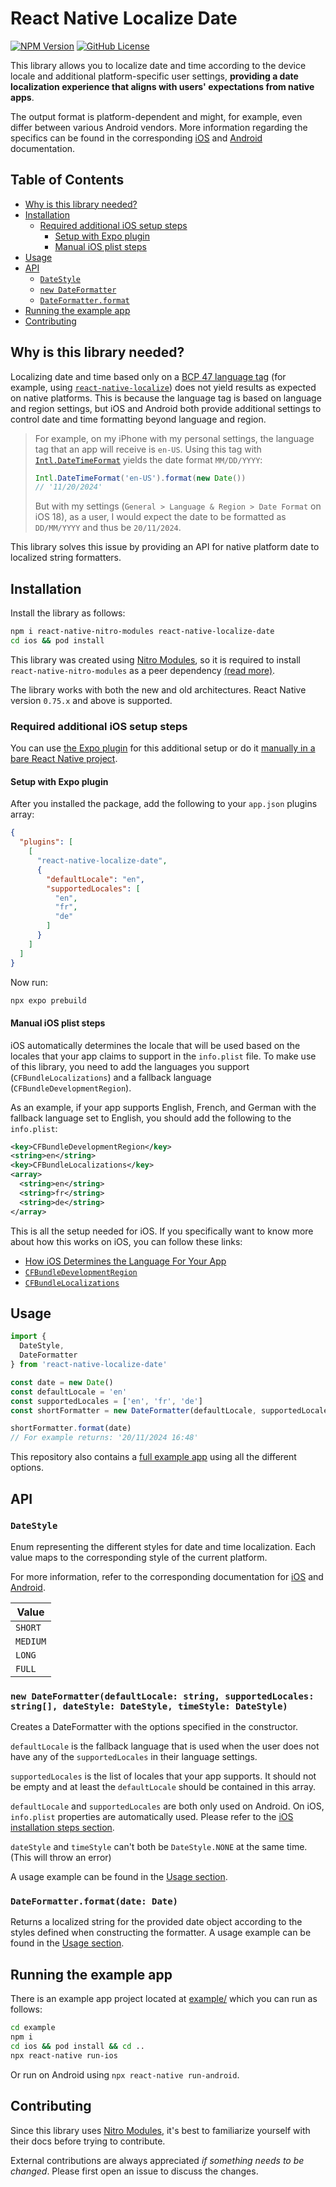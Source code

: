 # React Native Localize Date

[![NPM Version](https://img.shields.io/npm/v/react-native-localize-date)](https://www.npmjs.com/package/react-native-localize-date)
[![GitHub License](https://img.shields.io/github/license/jobpaardekooper/react-native-localize-date)](https://github.com/jobpaardekooper/react-native-localize-date/blob/main/LICENSE.txt)

This library allows you to localize date and time according to the device locale and additional platform-specific user settings, **providing a date localization experience that aligns with users' expectations from native apps**.

The output format is platform-dependent and might, for example, even differ between various Android vendors. More information regarding the specifics can be found in the corresponding [iOS](https://developer.apple.com/documentation/foundation/dateformatter/1415241-localizedstring) and [Android](https://developer.android.com/reference/android/icu/text/DateFormat) documentation.

## Table of Contents

- [Why is this library needed?](#why-is-this-library-needed)
- [Installation](#installation)
  - [Required additional iOS setup steps](#required-additional-ios-setup-steps)
    - [Setup with Expo plugin](#setup-with-expo-plugin)
    - [Manual iOS plist steps](#manual-ios-plist-steps)
- [Usage](#usage)
- [API](#api)
  - [`DateStyle`](#datestyle)
  - [`new DateFormatter`](#new-dateformatterdefaultlocale-string-supportedlocales-string-datestyle-datestyle-timestyle-datestyle)
  - [`DateFormatter.format`](#dateformatterformatdate-date)
- [Running the example app](#running-the-example-app)
- [Contributing](#contributing)

## Why is this library needed?

Localizing date and time based only on a [BCP 47 language tag](https://www.techonthenet.com/js/language_tags.php) (for example, using [`react-native-localize`](https://github.com/zoontek/react-native-localize)) does not yield results as expected on native platforms. This is because the language tag is based on language and region settings, but iOS and Android both provide additional settings to control date and time formatting beyond language and region.

> For example, on my iPhone with my personal settings, the language tag that an app will receive is `en-US`. Using this tag with [`Intl.DateTimeFormat`](https://developer.mozilla.org/en-US/docs/Web/JavaScript/Reference/Global_Objects/Intl/DateTimeFormat) yields the date format `MM/DD/YYYY`:
>
> ```js
> Intl.DateTimeFormat('en-US').format(new Date())
> // '11/20/2024'
> ```
>
> But with my settings (`General > Language & Region > Date Format` on iOS 18), as a user, I would expect the date to be formatted as `DD/MM/YYYY` and thus be `20/11/2024`.

This library solves this issue by providing an API for native platform date to localized string formatters.

## Installation

Install the library as follows:

```sh
npm i react-native-nitro-modules react-native-localize-date
cd ios && pod install
```

This library was created using [Nitro Modules](https://github.com/mrousavy/nitro), so it is required to install `react-native-nitro-modules` as a peer dependency [(read more)](https://nitro.margelo.com/docs/for-users).

The library works with both the new and old architectures. React Native version `0.75.x` and above is supported.

### Required additional iOS setup steps

You can use [the Expo plugin](#setup-with-expo-plugin) for this additional setup or do it [manually in a bare React Native project](#manual-ios-plist-steps).

#### Setup with Expo plugin

After you installed the package, add the following to your `app.json` plugins array:

```json
{
  "plugins": [
    [
      "react-native-localize-date",
      {
        "defaultLocale": "en",
        "supportedLocales": [
          "en",
          "fr",
          "de"
        ]
      }
    ]
  ]
}
```

Now run:

```bash
npx expo prebuild
```

#### Manual iOS plist steps

iOS automatically determines the locale that will be used based on the locales that your app claims to support in the `info.plist` file. To make use of this library, you need to add the languages you support (`CFBundleLocalizations`) and a fallback language (`CFBundleDevelopmentRegion`).

As an example, if your app supports English, French, and German with the fallback language set to English, you should add the following to the `info.plist`:

```xml
<key>CFBundleDevelopmentRegion</key>
<string>en</string>
<key>CFBundleLocalizations</key>
<array>
  <string>en</string>
  <string>fr</string>
  <string>de</string>
</array>
```

This is all the setup needed for iOS. If you specifically want to know more about how this works on iOS, you can follow these links:

- [How iOS Determines the Language For Your App](https://developer.apple.com/library/archive/qa/qa1828/_index.html)
- [`CFBundleDevelopmentRegion`](https://developer.apple.com/documentation/bundleresources/information-property-list/cfbundledevelopmentregion)
- [`CFBundleLocalizations`](https://developer.apple.com/documentation/bundleresources/information-property-list/cfbundlelocalizations)

## Usage

```typescript
import {
  DateStyle,
  DateFormatter
} from 'react-native-localize-date'

const date = new Date()
const defaultLocale = 'en'
const supportedLocales = ['en', 'fr', 'de']
const shortFormatter = new DateFormatter(defaultLocale, supportedLocales, DateStyle.SHORT, DateStyle.SHORT)

shortFormatter.format(date)
// For example returns: '20/11/2024 16:48'
```

This repository also contains a [full example app](example/App.tsx) using all the different options.

## API

### `DateStyle`

Enum representing the different styles for date and time localization. Each value maps to the corresponding style of the current platform.

For more information, refer to the corresponding documentation for [iOS](https://developer.apple.com/documentation/foundation/dateformatter/style) and [Android](https://developer.android.com/reference/android/icu/text/DateFormat#:~:text=The%20exact%20result%20depends%20on%20the%20locale%2C%20but%20generally).

| Value
| -----
| `SHORT`
| `MEDIUM`
| `LONG`
| `FULL`

### `new DateFormatter(defaultLocale: string, supportedLocales: string[], dateStyle: DateStyle, timeStyle: DateStyle)`

Creates a DateFormatter with the options specified in the constructor.

`defaultLocale` is the fallback language that is used when the user does not have any of the `supportedLocales` in their language settings.

`supportedLocales` is the list of locales that your app supports. It should not be empty and at least the `defaultLocale` should be contained in this array.

`defaultLocale` and `supportedLocales` are both only used on Android. On iOS, `info.plist` properties are automatically used. Please refer to the [iOS installation steps section](#required-additional-ios-setup-steps).

`dateStyle` and `timeStyle` can't both be `DateStyle.NONE` at the same time. (This will throw an error)

A usage example can be found in the [Usage section](#usage).

### `DateFormatter.format(date: Date)`

Returns a localized string for the provided date object according to the styles defined when constructing the formatter. A usage example can be found in the [Usage section](#usage).

## Running the example app

There is an example app project located at [example/](example) which you can run as follows:

```sh
cd example
npm i
cd ios && pod install && cd ..
npx react-native run-ios
```

Or run on Android using `npx react-native run-android`.

## Contributing

Since this library uses [Nitro Modules](https://github.com/mrousavy/nitro), it's best to familiarize yourself with their docs before trying to contribute.

External contributions are always appreciated *if something needs to be changed*. Please first open an issue to discuss the changes.
